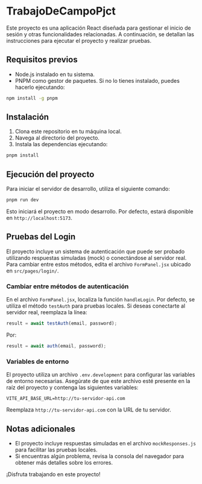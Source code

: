 # TrabajoDeCampoPjct

Este proyecto es una aplicación React diseñada para gestionar el inicio de sesión y otras funcionalidades relacionadas. A continuación, se detallan las instrucciones para ejecutar el proyecto y realizar pruebas.

## Requisitos previos

- Node.js instalado en tu sistema.
- PNPM como gestor de paquetes. Si no lo tienes instalado, puedes hacerlo ejecutando:

```bash
npm install -g pnpm
```

## Instalación

1. Clona este repositorio en tu máquina local.
2. Navega al directorio del proyecto.
3. Instala las dependencias ejecutando:

```bash
pnpm install
```

## Ejecución del proyecto

Para iniciar el servidor de desarrollo, utiliza el siguiente comando:

```bash
pnpm run dev
```

Esto iniciará el proyecto en modo desarrollo. Por defecto, estará disponible en `http://localhost:5173`.

## Pruebas del Login

El proyecto incluye un sistema de autenticación que puede ser probado utilizando respuestas simuladas (mock) o conectándose al servidor real. Para cambiar entre estos métodos, edita el archivo `FormPanel.jsx` ubicado en `src/pages/login/`.

### Cambiar entre métodos de autenticación

En el archivo `FormPanel.jsx`, localiza la función `handleLogin`. Por defecto, se utiliza el método `testAuth` para pruebas locales. Si deseas conectarte al servidor real, reemplaza la línea:

```javascript
result = await testAuth(email, password);
```

Por:

```javascript
result = await auth(email, password);
```

### Variables de entorno

El proyecto utiliza un archivo `.env.development` para configurar las variables de entorno necesarias. Asegúrate de que este archivo esté presente en la raíz del proyecto y contenga las siguientes variables:

```env
VITE_API_BASE_URL=http://tu-servidor-api.com
```

Reemplaza `http://tu-servidor-api.com` con la URL de tu servidor.

## Notas adicionales

- El proyecto incluye respuestas simuladas en el archivo `mockResponses.js` para facilitar las pruebas locales.
- Si encuentras algún problema, revisa la consola del navegador para obtener más detalles sobre los errores.

¡Disfruta trabajando en este proyecto!
```